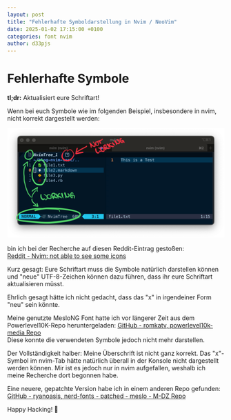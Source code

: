 ```yaml
---
layout: post
title: "Fehlerhafte Symboldarstellung in Nvim / NeoVim"
date: 2025-01-02 17:15:00 +0100
categories: font nvim
author: d33pjs
---
```


# Fehlerhafte Symbole

**tl;dr:** Aktualisiert eure Schriftart!

Wenn bei euch Symbole wie im folgenden Beispiel, insbesondere in nvim, nicht korrekt dargestellt werden:

![nvim_font_error](assets/nvim_font_error.png)

bin ich bei der Recherche auf diesen Reddit-Eintrag gestoßen:  
[Reddit - Nvim: not able to see some icons](https://www.reddit.com/r/neovim/comments/12uovl4/nvim_not_able_to_see_some_icons/?rdt=40765)

Kurz gesagt: Eure Schriftart muss die Symbole natürlich darstellen können und "neue" UTF-8-Zeichen können dazu führen, dass ihr eure Schriftart aktualisieren müsst.

Ehrlich gesagt hätte ich nicht gedacht, dass das "x" in irgendeiner Form "neu" sein könnte.

Meine genutzte MesloNG Font hatte ich vor längerer Zeit aus dem Powerlevel10K-Repo heruntergeladen:
[GitHub - romkatv, powerlevel10k-media Repo](https://github.com/romkatv/powerlevel10k-media)  
Diese konnte die verwendeten Symbole jedoch nicht mehr darstellen.

Der Vollständigkeit halber: Meine Überschrift ist nicht ganz korrekt. Das "x"-Symbol im nvim-Tab hätte natürlich überall in der Konsole nicht dargestellt werden können. Mir ist es jedoch nur in nvim aufgefallen, weshalb ich meine Recherche dort begonnen habe.

Eine neuere, gepatchte Version habe ich in einem anderen Repo gefunden:  
[GitHub - ryanoasis, nerd-fonts - patched - meslo - M-DZ Repo](https://github.com/ryanoasis/nerd-fonts/tree/master/patched-fonts/Meslo/M-DZ)

Happy Hacking! 🚀
